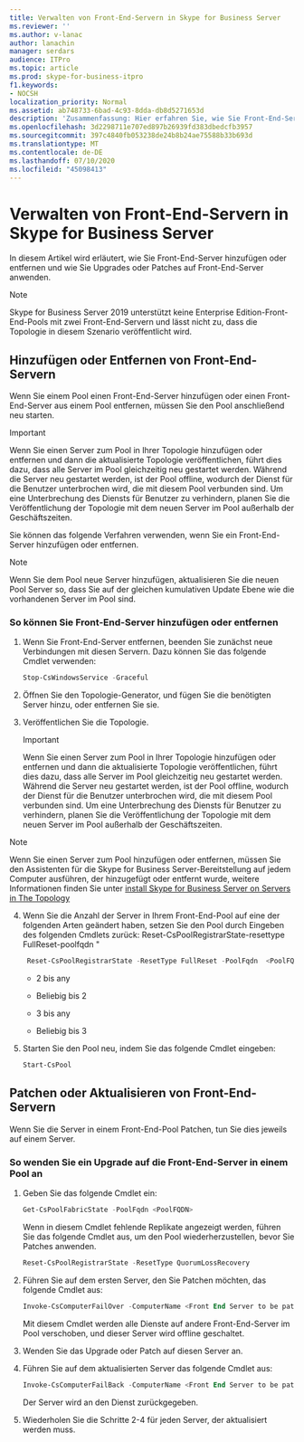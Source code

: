 ```yaml
---
title: Verwalten von Front-End-Servern in Skype for Business Server
ms.reviewer: ''
ms.author: v-lanac
author: lanachin
manager: serdars
audience: ITPro
ms.topic: article
ms.prod: skype-for-business-itpro
f1.keywords:
- NOCSH
localization_priority: Normal
ms.assetid: ab748733-6bad-4c93-8dda-db8d5271653d
description: 'Zusammenfassung: Hier erfahren Sie, wie Sie Front-End-Server in Skype for Business Server hinzufügen, entfernen, Patchen oder aktualisieren.'
ms.openlocfilehash: 3d2298711e707ed897b26939fd383dbedcfb3957
ms.sourcegitcommit: 397c4840fb053238de24b8b24ae75588b33b693d
ms.translationtype: MT
ms.contentlocale: de-DE
ms.lasthandoff: 07/10/2020
ms.locfileid: "45098413"
---
```

# <a name="manage-front-end-servers-in-skype-for-business-server"></a>Verwalten von Front-End-Servern in Skype for Business Server
 
In diesem Artikel wird erläutert, wie Sie Front-End-Server hinzufügen oder entfernen und wie Sie Upgrades oder Patches auf Front-End-Server anwenden.

  > [!NOTE]
> Skype for Business Server 2019 unterstützt keine Enterprise Edition-Front-End-Pools mit zwei Front-End-Servern und lässt nicht zu, dass die Topologie in diesem Szenario veröffentlicht wird.

## <a name="add-or-remove-front-end-servers"></a>Hinzufügen oder Entfernen von Front-End-Servern
  
Wenn Sie einem Pool einen Front-End-Server hinzufügen oder einen Front-End-Server aus einem Pool entfernen, müssen Sie den Pool anschließend neu starten. 
  
> [!IMPORTANT]
> Wenn Sie einen Server zum Pool in Ihrer Topologie hinzufügen oder entfernen und dann die aktualisierte Topologie veröffentlichen, führt dies dazu, dass alle Server im Pool gleichzeitig neu gestartet werden. Während die Server neu gestartet werden, ist der Pool offline, wodurch der Dienst für die Benutzer unterbrochen wird, die mit diesem Pool verbunden sind. Um eine Unterbrechung des Diensts für Benutzer zu verhindern, planen Sie die Veröffentlichung der Topologie mit dem neuen Server im Pool außerhalb der Geschäftszeiten. 
  
Sie können das folgende Verfahren verwenden, wenn Sie ein Front-End-Server hinzufügen oder entfernen.
  
> [!NOTE]
> Wenn Sie dem Pool neue Server hinzufügen, aktualisieren Sie die neuen Pool Server so, dass Sie auf der gleichen kumulativen Update Ebene wie die vorhandenen Server im Pool sind. 
  
### <a name="to-add-or-remove-front-end-servers"></a>So können Sie Front-End-Server hinzufügen oder entfernen

1. Wenn Sie Front-End-Server entfernen, beenden Sie zunächst neue Verbindungen mit diesen Servern. Dazu können Sie das folgende Cmdlet verwenden:
    
   ```PowerShell
   Stop-CsWindowsService -Graceful
   ```

2. Öffnen Sie den Topologie-Generator, und fügen Sie die benötigten Server hinzu, oder entfernen Sie sie. 
    
3. Veröffentlichen Sie die Topologie.
    
    > [!IMPORTANT]
    > Wenn Sie einen Server zum Pool in Ihrer Topologie hinzufügen oder entfernen und dann die aktualisierte Topologie veröffentlichen, führt dies dazu, dass alle Server im Pool gleichzeitig neu gestartet werden. Während die Server neu gestartet werden, ist der Pool offline, wodurch der Dienst für die Benutzer unterbrochen wird, die mit diesem Pool verbunden sind. Um eine Unterbrechung des Diensts für Benutzer zu verhindern, planen Sie die Veröffentlichung der Topologie mit dem neuen Server im Pool außerhalb der Geschäftszeiten. 
  
  > [!NOTE]
> Wenn Sie einen Server zum Pool hinzufügen oder entfernen, müssen Sie den Assistenten für die Skype for Business Server-Bereitstellung auf jedem Computer ausführen, der hinzugefügt oder entfernt wurde, weitere Informationen finden Sie unter [install Skype for Business Server on Servers in The Topology](https://docs.microsoft.com/skypeforbusiness/deploy/install/install-skype-for-business-server)
  
4. Wenn Sie die Anzahl der Server in Ihrem Front-End-Pool auf eine der folgenden Arten geändert haben, setzen Sie den Pool durch Eingeben des folgenden Cmdlets zurück: Reset-CsPoolRegistrarState-resettype FullReset-poolfqdn " 
    
   ```PowerShell
    Reset-CsPoolRegistrarState -ResetType FullReset -PoolFqdn  <PoolFQDN>
   ```

     - 2 bis any
    
     - Beliebig bis 2
    
     - 3 bis any
    
     - Beliebig bis 3
    
5. Starten Sie den Pool neu, indem Sie das folgende Cmdlet eingeben:
    
   ```PowerShell
   Start-CsPool
   ```

## <a name="patch-or-update-front-end-servers"></a>Patchen oder Aktualisieren von Front-End-Servern

Wenn Sie die Server in einem Front-End-Pool Patchen, tun Sie dies jeweils auf einem Server. 
  
### <a name="to-apply-an-upgrade-to-the-front-end-servers-in-a-pool"></a>So wenden Sie ein Upgrade auf die Front-End-Server in einem Pool an

1. Geben Sie das folgende Cmdlet ein:
    
   ```PowerShell
   Get-CsPoolFabricState -PoolFqdn <PoolFQDN>
   ```

     Wenn in diesem Cmdlet fehlende Replikate angezeigt werden, führen Sie das folgende Cmdlet aus, um den Pool wiederherzustellen, bevor Sie Patches anwenden.
    
   ```PowerShell
   Reset-CsPoolRegistrarState -ResetType QuorumLossRecovery
   ```

2. Führen Sie auf dem ersten Server, den Sie Patchen möchten, das folgende Cmdlet aus:
    
   ```PowerShell
   Invoke-CsComputerFailOver -ComputerName <Front End Server to be patched>
   ```

    Mit diesem Cmdlet werden alle Dienste auf andere Front-End-Server im Pool verschoben, und dieser Server wird offline geschaltet.
    
3. Wenden Sie das Upgrade oder Patch auf diesen Server an.
    
4. Führen Sie auf dem aktualisierten Server das folgende Cmdlet aus:
    
   ```PowerShell
   Invoke-CsComputerFailBack -ComputerName <Front End Server to be patched>
   ```

    Der Server wird an den Dienst zurückgegeben.
    
5. Wiederholen Sie die Schritte 2-4 für jeden Server, der aktualisiert werden muss.
    
